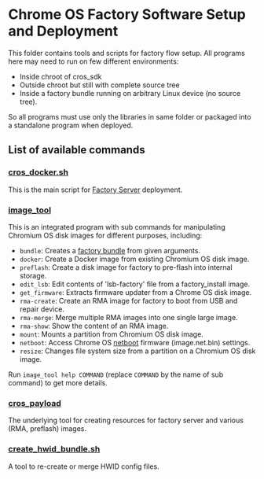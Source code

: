# Chrome OS Factory Software Setup and Deployment

This folder contains tools and scripts for factory flow setup. All programs here
may need to run on few different environments:

- Inside chroot of cros_sdk
- Outside chroot but still with complete source tree
- Inside a factory bundle running on arbitrary Linux device (no source tree).

So all programs must use only the libraries in same folder or packaged into
a standalone program when deployed.

## List of available commands

### [cros_docker.sh](./cros_docker.sh)
This is the main script for [Factory Server](FACTORY_SERVER.md) deployment.

### [image_tool](../py/tools/image_tool.py)
This is an integrated program with sub commands for manipulating Chromium OS
disk images for different purposes, including:

- `bundle`: Creates a [factory bundle](BUNDLE.md) from given arguments.
- `docker`: Create a Docker image from existing Chromium OS disk image.
- `preflash`: Create a disk image for factory to pre-flash into internal storage.
- `edit_lsb`: Edit contents of 'lsb-factory' file from a factory_install image.
- `get_firmware`: Extracts firmware updater from a Chrome OS disk image.
- `rma-create`: Create an RMA image for factory to boot from USB and repair device.
- `rma-merge`: Merge multiple RMA images into one single large image.
- `rma-show`: Show the content of an RMA image.
- `mount`: Mounts a partition from Chromium OS disk image.
- `netboot`: Access Chrome OS [netboot](NETBOOT.md) firmware (image.net.bin) settings.
- `resize`: Changes file system size from a partition on a Chromium OS disk image.

Run `image_tool help COMMAND` (replace `COMMAND` by the name of sub command) to
get more details.

### [cros_payload](../sh/cros_payload.sh)
The underlying tool for creating resources for factory server and various (RMA,
preflash) images.

### [create_hwid_bundle.sh](./create_hwid_bundle.sh)
A tool to re-create or merge HWID config files.
